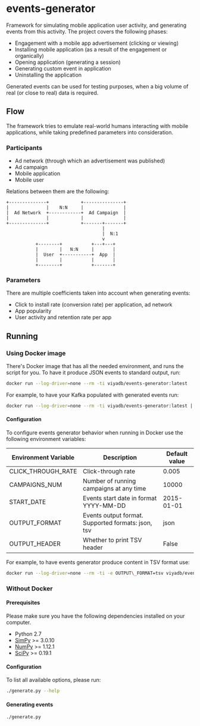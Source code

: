 events-generator
=================

Framework for simulating mobile application user activity, and generating events from this activity.
The project covers the following phases:

 * Engagement with a mobile app advertisement (clicking or viewing)
 * Installing mobile application (as a result of the engagement or organically)
 * Opening application (generating a session)
 * Generating custom event in application
 * Uninstalling the application

Generated events can be used for testing purposes, when a big volume of real (or close to real)
data is required.

## Flow

The framework tries to emulate real-world humans interacting with mobile applications, while
taking predefined parameters into consideration.

### Participants

 * Ad network (through which an advertisement was published)
 * Ad campaign
 * Mobile application
 * Mobile user

Relations between them are the following:


    +--------------+            +---------------+
    |              |    N:N     |               |
    |  Ad Network  +------------+  Ad Campaign  |
    |              |            |               |
    +--------------+            +-------+-------+
                                        |
                                        |  N:1
                                        v
               +--------+           +---+---+
               |        |   N:N     |       |
               |  User  +-----------+  App  |
               |        |           |       |
               +--------+           +-------+


### Parameters

There are multiple coefficients taken into account when generating events:

 * Click to install rate (conversion rate) per application, ad network
 * App popularity
 * User activity and retention rate per app

## Running

### Using Docker image

There's Docker image that has all the needed environment, and runs the script for you.
To have it produce JSON events to standard output, run:

```bash
docker run --log-driver=none --rm -ti viyadb/events-generator:latest
```

For example, to have your Kafka populated with generated events run:

```bash
docker run --log-driver=none --rm -ti viyadb/events-generator:latest | kafka-console-producer.sh --broker-list <kafka-broker>:9092 --topic <topic name>
```

#### Configuration

To configure events generator behavior when running in Docker use the following environment variables:

| Environment Variable | Description  | Default value |
| -------------------- | ------------ | ------------- |
| CLICK\_THROUGH\_RATE | Click-through rate | 0.005 |
| CAMPAIGNS\_NUM | Number of running campaigns at any time | 10000 |
| START\_DATE | Events start date in format YYYY-MM-DD | 2015-01-01 |
| OUTPUT\_FORMAT | Events output format. Supported formats: json, tsv | json |
| OUTPUT\_HEADER | Whether to print TSV header | False |

For example, to have events generator produce content in TSV format use:

```bash
docker run --log-driver=none --rm -ti -e OUTPUT\_FORMAT=tsv viyadb/events-generator:latest
```

### Without Docker

#### Prerequisites

Please make sure you have the following dependencies installed on your computer.

 * Python 2.7
 * [SimPy](http://simpy.readthedocs.io/en/latest/) >= 3.0.10
 * [NumPy](http://www.numpy.org/) >= 1.12.1
 * [SciPy](https://scipy.org/) >= 0.19.1

#### Configuration

To list all available options, please run:

```bash
./generate.py --help
```

#### Generating events

```bash
./generate.py
```

